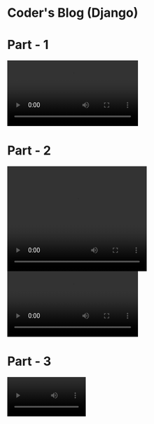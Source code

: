 # Coder's Blog (Django)

# Part - 1
<video src='/sample_videos/Coder-s-Blog-part-1.webm' controls> </video>

# Part - 2
<video width="320" height="240" controls>
  <source src="/sample_videos/Coder-s-Blog-part-2.mp4" type="video/mp4">
</video>
<video src='/sample_videos/Coder-s-Blog-part-2.mp4' controls> </video>

# Part - 3
<video src='sample_videos\Coder-s-Blog-Admin-Panel-part-3.mp4' width="180">

# Part - 4
<video src='sample_videos\Coders_blog_payment-part-4.mp4' width="180">